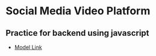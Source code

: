 # Social Media Video Platform
## Practice for backend using javascript

- [Model Link](https://app.eraser.io/workspace/2pRh1Ge9E6DtpmLTrd7J?origin=share)